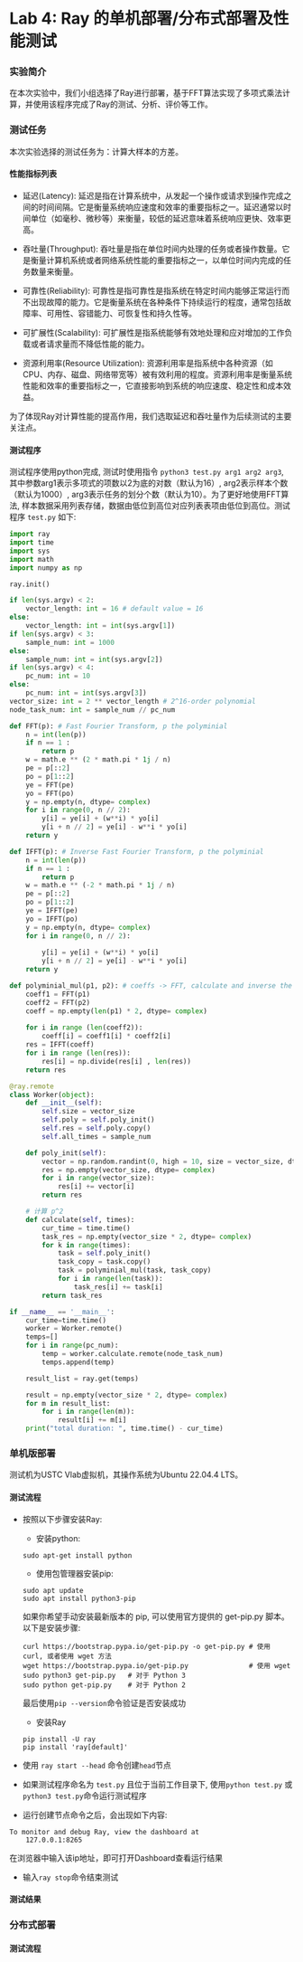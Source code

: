 # Lab 4: Ray 的单机部署/分布式部署及性能测试

### 实验简介

在本次实验中，我们小组选择了Ray进行部署，基于FFT算法实现了多项式乘法计算，并使用该程序完成了Ray的测试、分析、评价等工作。

### 测试任务

本次实验选择的测试任务为：计算大样本的方差。

#### 性能指标列表

* 延迟(Latency): 延迟是指在计算系统中，从发起一个操作或请求到操作完成之间的时间间隔。它是衡量系统响应速度和效率的重要指标之一。延迟通常以时间单位（如毫秒、微秒等）来衡量，较低的延迟意味着系统响应更快、效率更高。

* 吞吐量(Throughput): 吞吐量是指在单位时间内处理的任务或者操作数量。它是衡量计算机系统或者网络系统性能的重要指标之一，以单位时间内完成的任务数量来衡量。

* 可靠性(Reliability): 可靠性是指可靠性是指系统在特定时间内能够正常运行而不出现故障的能力。它是衡量系统在各种条件下持续运行的程度，通常包括故障率、可用性、容错能力、可恢复性和持久性等。

* 可扩展性(Scalability): 可扩展性是指系统能够有效地处理和应对增加的工作负载或者请求量而不降低性能的能力。

* 资源利用率(Resource Utilization): 资源利用率是指系统中各种资源（如CPU、内存、磁盘、网络带宽等）被有效利用的程度。资源利用率是衡量系统性能和效率的重要指标之一，它直接影响到系统的响应速度、稳定性和成本效益。

为了体现Ray对计算性能的提高作用，我们选取延迟和吞吐量作为后续测试的主要关注点。

#### 测试程序

测试程序使用python完成, 测试时使用指令 `python3 test.py arg1 arg2 arg3`, 其中参数arg1表示多项式的项数以2为底的对数（默认为16）, arg2表示样本个数（默认为1000）, arg3表示任务的划分个数（默认为10）。为了更好地使用FFT算法, 样本数据采用列表存储，数据由低位到高位对应列表表项由低位到高位。测试程序 `test.py` 如下:
```python
import ray
import time
import sys
import math
import numpy as np

ray.init()

if len(sys.argv) < 2:
    vector_length: int = 16 # default value = 16
else:
    vector_length: int = int(sys.argv[1])
if len(sys.argv) < 3:
    sample_num: int = 1000
else:
    sample_num: int = int(sys.argv[2])
if len(sys.argv) < 4:
    pc_num: int = 10
else:
    pc_num: int = int(sys.argv[3])
vector_size: int = 2 ** vector_length # 2^16-order polynomial
node_task_num: int = sample_num // pc_num

def FFT(p): # Fast Fourier Transform, p the polyminial
    n = int(len(p))
    if n == 1 :
        return p
    w = math.e ** (2 * math.pi * 1j / n)
    pe = p[::2]
    po = p[1::2]
    ye = FFT(pe)
    yo = FFT(po)
    y = np.empty(n, dtype= complex)
    for i in range(0, n // 2):
        y[i] = ye[i] + (w**i) * yo[i]
        y[i + n // 2] = ye[i] - w**i * yo[i]
    return y

def IFFT(p): # Inverse Fast Fourier Transform, p the polyminial
    n = int(len(p))
    if n == 1 :
        return p
    w = math.e ** (-2 * math.pi * 1j / n)
    pe = p[::2]
    po = p[1::2]
    ye = IFFT(pe)
    yo = IFFT(po)
    y = np.empty(n, dtype= complex) 
    for i in range(0, n // 2):
        
        y[i] = ye[i] + (w**i) * yo[i]
        y[i + n // 2] = ye[i] - w**i * yo[i]
    return y

def polyminial_mul(p1, p2): # coeffs -> FFT, calculate and inverse the result by IFFT
    coeff1 = FFT(p1)
    coeff2 = FFT(p2)
    coeff = np.empty(len(p1) * 2, dtype= complex)
    
    for i in range (len(coeff2)):
        coeff[i] = coeff1[i] * coeff2[i]
    res = IFFT(coeff)
    for i in range (len(res)):
        res[i] = np.divide(res[i] , len(res))
    return res

@ray.remote
class Worker(object):
    def __init__(self):
        self.size = vector_size
        self.poly = self.poly_init()
        self.res = self.poly.copy()
        self.all_times = sample_num

    def poly_init(self):
        vector = np.random.randint(0, high = 10, size = vector_size, dtype= int)
        res = np.empty(vector_size, dtype= complex)
        for i in range(vector_size):
            res[i] += vector[i]
        return res

    # 计算 p^2
    def calculate(self, times):
        cur_time = time.time()
        task_res = np.empty(vector_size * 2, dtype= complex)
        for k in range(times):  
            task = self.poly_init()
            task_copy = task.copy()
            task = polyminial_mul(task, task_copy)
            for i in range(len(task)):
                task_res[i] += task[i]
        return task_res

if __name__ == '__main__':
    cur_time=time.time()
    worker = Worker.remote()
    temps=[]
    for i in range(pc_num):
        temp = worker.calculate.remote(node_task_num)
        temps.append(temp)

    result_list = ray.get(temps)

    result = np.empty(vector_size * 2, dtype= complex)
    for m in result_list:
        for i in range(len(m)):  
            result[i] += m[i] 
    print("total duration: ", time.time() - cur_time)
```

### 单机版部署

测试机为USTC Vlab虚拟机，其操作系统为Ubuntu 22.04.4 LTS。

#### 测试流程

* 按照以下步骤安装Ray: 

    - 安装python: 

    ```
    sudo apt-get install python
    ```

    - 使用包管理器安装pip:
    ```
    sudo apt update
    sudo apt install python3-pip
    ```

    如果你希望手动安装最新版本的 pip, 可以使用官方提供的 get-pip.py 脚本。以下是安装步骤: 
    ```
    curl https://bootstrap.pypa.io/get-pip.py -o get-pip.py # 使用 curl, 或者使用 wget 方法
    wget https://bootstrap.pypa.io/get-pip.py               # 使用 wget
    sudo python3 get-pip.py   # 对于 Python 3
    sudo python get-pip.py    # 对于 Python 2
    ```

    最后使用`pip --version`命令验证是否安装成功

    - 安装Ray
    ```
    pip install -U ray
    pip install 'ray[default]'
    ```

* 使用 `ray start --head` 命令创建`head`节点

* 如果测试程序命名为 `test.py` 且位于当前工作目录下, 使用`python test.py` 或 `python3 test.py`命令运行测试程序

* 运行创建节点命令之后，会出现如下内容: 

```
To monitor and debug Ray, view the dashboard at 
    127.0.0.1:8265
```

在浏览器中输入该ip地址，即可打开Dashboard查看运行结果

* 输入`ray stop`命令结束测试

#### 测试结果


### 分布式部署

#### 测试流程